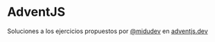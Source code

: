 # AdventJS

Soluciones a los ejercicios propuestos por [@midudev](https://twitter.com/midudev) en [adventjs.dev](https://adventjs.dev/)
